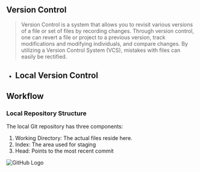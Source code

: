 ## Version Control

> Version Control is a system that allows you to revisit various versions of a file or set of files by recording changes. Through version control, one can revert a file or project to a previous version, track modifications and modifying individuals, and compare changes. By utilizing a Version Control System (VCS), mistakes with files can easily be rectified.

- Local Version Control
  - 
 
 
## Workflow

### Local Repository Structure
The local Git repository has three components:

1. Working Directory: The actual files reside here.
1. Index: The area used for staging
1. Head: Points to the most recent commit

![GitHub Logo](https://blog.udemy.com/wp-content/uploads/2015/08/image036.png)
